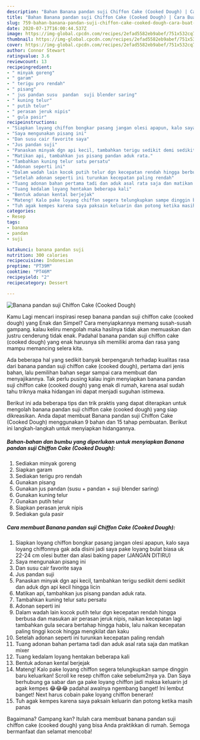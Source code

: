 ```yaml
---
description: "Bahan Banana pandan suji Chiffon Cake (Cooked Dough) | Cara Buat Banana pandan suji Chiffon Cake (Cooked Dough) Yang Sedap"
title: "Bahan Banana pandan suji Chiffon Cake (Cooked Dough) | Cara Buat Banana pandan suji Chiffon Cake (Cooked Dough) Yang Sedap"
slug: 759-bahan-banana-pandan-suji-chiffon-cake-cooked-dough-cara-buat-banana-pandan-suji-chiffon-cake-cooked-dough-yang-sedap
date: 2020-07-17T16:00:44.537Z
image: https://img-global.cpcdn.com/recipes/2efad5582eb9abef/751x532cq70/banana-pandan-suji-chiffon-cake-cooked-dough-foto-resep-utama.jpg
thumbnail: https://img-global.cpcdn.com/recipes/2efad5582eb9abef/751x532cq70/banana-pandan-suji-chiffon-cake-cooked-dough-foto-resep-utama.jpg
cover: https://img-global.cpcdn.com/recipes/2efad5582eb9abef/751x532cq70/banana-pandan-suji-chiffon-cake-cooked-dough-foto-resep-utama.jpg
author: Connor Stewart
ratingvalue: 3.6
reviewcount: 13
recipeingredient:
- " minyak goreng"
- " garam"
- " terigu pro rendah"
- " pisang"
- " jus pandan susu  pandan  suji blender saring"
- " kuning telur"
- " putih telur"
- " perasan jeruk nipis"
- " gula pasir"
recipeinstructions:
- "Siapkan loyang chiffon bongkar pasang jangan olesi apapun, kalo saya loyang chiffonnya gak ada disini jadi saya pake loyang bulat biasa uk 22-24 cm olesi butter dan alasi baking paper (JANGAN DITIRU)"
- "Saya mengunakan pisang ini"
- "Dan susu cair favorite saya"
- "Jus pandan suji"
- "Panaskan minyak dgn api kecil, tambahkan terigu sedikit demi sedikit dan aduk dgn api kecil hingga licin"
- "Matikan api, tambahkan jus pisang pandan aduk rata."
- "Tambahkan kuning telur satu persatu"
- "Adonan seperti ini"
- "Dalam wadah lain kocok putih telur dgn kecepatan rendah hingga berbusa dan masukan air perasan jeruk nipis, naikan kecepatan lagi tambahkan gula secara bertahap hingga habis, lalu naikan kecepatan paling tinggi kocok hingga mengkilat dan kaku"
- "Setelah adonan seperti ini turunkan kecepatan paling rendah"
- "Tuang adonan bahan pertama tadi dan aduk asal rata saja dan matikan mixer"
- "Tuang kedalam loyang hentakan beberapa kali"
- "Bentuk adonan kental berjejak"
- "Mateng! Kalo pake loyang chiffon segera telungkupkan sampe dinggin baru keluarkan! Scroll ke resep chiffon cake sebelum2nya ya. Dan Saya berhubung ga sabar dan ga pake loyang chiffon jadi maksa keluarin jd agak kempes 😂😂😂 padahal awalnya ngembang banget! Ini lembut banget! Next harus cobain pake loyang chiffon beneran!"
- "Tuh agak kempes karena saya paksain keluarin dan potong ketika masih panas"
categories:
- Resep
tags:
- banana
- pandan
- suji

katakunci: banana pandan suji 
nutrition: 300 calories
recipecuisine: Indonesian
preptime: "PT39M"
cooktime: "PT46M"
recipeyield: "2"
recipecategory: Dessert

---
```



![Banana pandan suji Chiffon Cake (Cooked Dough)](https://img-global.cpcdn.com/recipes/2efad5582eb9abef/751x532cq70/banana-pandan-suji-chiffon-cake-cooked-dough-foto-resep-utama.jpg)

Kamu Lagi mencari inspirasi resep banana pandan suji chiffon cake (cooked dough) yang Enak dan Simpel? Cara menyiapkannya memang susah-susah gampang. kalau keliru mengolah maka hasilnya tidak akan memuaskan dan justru cenderung tidak enak. Padahal banana pandan suji chiffon cake (cooked dough) yang enak harusnya sih memiliki aroma dan rasa yang mampu memancing selera kita.



Ada beberapa hal yang sedikit banyak berpengaruh terhadap kualitas rasa dari banana pandan suji chiffon cake (cooked dough), pertama dari jenis bahan, lalu pemilihan bahan segar sampai cara membuat dan menyajikannya. Tak perlu pusing kalau ingin menyiapkan banana pandan suji chiffon cake (cooked dough) yang enak di rumah, karena asal sudah tahu triknya maka hidangan ini dapat menjadi suguhan istimewa.


Berikut ini ada beberapa tips dan trik praktis yang dapat diterapkan untuk mengolah banana pandan suji chiffon cake (cooked dough) yang siap dikreasikan. Anda dapat membuat Banana pandan suji Chiffon Cake (Cooked Dough) menggunakan 9 bahan dan 15 tahap pembuatan. Berikut ini langkah-langkah untuk menyiapkan hidangannya.

<!--inarticleads1-->

##### Bahan-bahan dan bumbu yang diperlukan untuk menyiapkan Banana pandan suji Chiffon Cake (Cooked Dough):

1. Sediakan  minyak goreng
1. Siapkan  garam
1. Sediakan  terigu pro rendah
1. Gunakan  pisang
1. Gunakan  jus pandan (susu + pandan + suji blender saring)
1. Gunakan  kuning telur
1. Gunakan  putih telur
1. Siapkan  perasan jeruk nipis
1. Sediakan  gula pasir




<!--inarticleads2-->

##### Cara membuat Banana pandan suji Chiffon Cake (Cooked Dough):

1. Siapkan loyang chiffon bongkar pasang jangan olesi apapun, kalo saya loyang chiffonnya gak ada disini jadi saya pake loyang bulat biasa uk 22-24 cm olesi butter dan alasi baking paper (JANGAN DITIRU)
1. Saya mengunakan pisang ini
1. Dan susu cair favorite saya
1. Jus pandan suji
1. Panaskan minyak dgn api kecil, tambahkan terigu sedikit demi sedikit dan aduk dgn api kecil hingga licin
1. Matikan api, tambahkan jus pisang pandan aduk rata.
1. Tambahkan kuning telur satu persatu
1. Adonan seperti ini
1. Dalam wadah lain kocok putih telur dgn kecepatan rendah hingga berbusa dan masukan air perasan jeruk nipis, naikan kecepatan lagi tambahkan gula secara bertahap hingga habis, lalu naikan kecepatan paling tinggi kocok hingga mengkilat dan kaku
1. Setelah adonan seperti ini turunkan kecepatan paling rendah
1. Tuang adonan bahan pertama tadi dan aduk asal rata saja dan matikan mixer
1. Tuang kedalam loyang hentakan beberapa kali
1. Bentuk adonan kental berjejak
1. Mateng! Kalo pake loyang chiffon segera telungkupkan sampe dinggin baru keluarkan! Scroll ke resep chiffon cake sebelum2nya ya. Dan Saya berhubung ga sabar dan ga pake loyang chiffon jadi maksa keluarin jd agak kempes 😂😂😂 padahal awalnya ngembang banget! Ini lembut banget! Next harus cobain pake loyang chiffon beneran!
1. Tuh agak kempes karena saya paksain keluarin dan potong ketika masih panas




Bagaimana? Gampang kan? Itulah cara membuat banana pandan suji chiffon cake (cooked dough) yang bisa Anda praktikkan di rumah. Semoga bermanfaat dan selamat mencoba!
